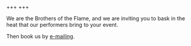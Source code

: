 +++
+++

We are the Brothers of the Flame, and we are inviting you to bask in the
heat that our performers bring to your event.

Then book us by <a href="mailto:booking@brothersoftheflame.com">e-mailing</a>.

